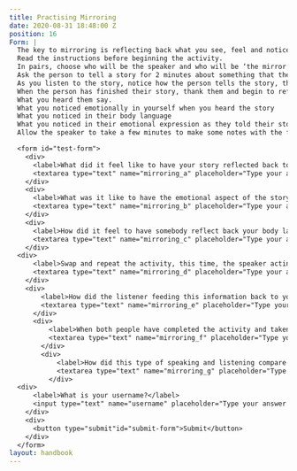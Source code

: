 ```yaml
---
title: Practising Mirroring
date: 2020-08-31 18:48:00 Z
position: 16
Form: |
  The key to mirroring is reflecting back what you see, feel and notice in the other person.
  Read the instructions before beginning the activity.
  In pairs, choose who will be the speaker and who will be ‘the mirror’. When you are ready, set a timer for 2 minutes. You can do the activity with more time after practising it once.
  Ask the person to tell a story for 2 minutes about something that they enjoy doing.
  As you listen to the story, notice how the person tells the story, through their words, emotional expressions and body language.
  When the person has finished their story, thank them and begin to reflect back:
  What you heard them say.
  What you noticed emotionally in yourself when you heard the story
  What you noticed in their body language
  What you noticed in their emotional expression as they told their story
  Allow the speaker to take a few minutes to make some notes with the following prompts:

  <form id="test-form">
    <div>
      <label>What did it feel like to have your story reflected back to you?</label>
      <textarea type="text" name="mirroring_a" placeholder="Type your answer here"/></textarea>
    </div>
    <div>
      <label>What was it like to have the emotional aspect of the story reflected back to you? Was it accurate?</label>
      <textarea type="text" name="mirroring_b" placeholder="Type your answer here"/></textarea>
    </div>
    <div>
      <label>How did it feel to have somebody reflect back your body language to you?</label>
      <textarea type="text" name="mirroring_c" placeholder="Type your answer here"/></textarea>
    </div>
  <div>
      <label>Swap and repeat the activity, this time, the speaker acting as the mirror.</label>
      <textarea type="text" name="mirroring_d" placeholder="Type your answer here"/></textarea>
    </div>
    <div>
        <label>How did the listener feeding this information back to you make you feel about the experience that you shared?</label>
        <textarea type="text" name="mirroring_e" placeholder="Type your answer here"/></textarea>
      </div>
      <div>
          <label>When both people have completed the activity and taken notes, ask the pairs to feedback to the group:What was it like to feedback this information to somebody? What was it like to have this information fed back to you?</label>
          <textarea type="text" name="mirroring_f" placeholder="Type your answer here"/></textarea>
        </div>
        <div>
            <label>How did this type of speaking and listening compare to other times you have shared your story with somebody?</label>
            <textarea type="text" name="mirroring_g" placeholder="Type your answer here"/></textarea>
          </div>
  <div>
      <label>What is your username?</label>
      <input type="text" name="username" placeholder="Type your answer here"/></input>
    </div>
    <div>
      <button type="submit"id="submit-form">Submit</button>
    </div>
  </form>
layout: handbook
---
```



